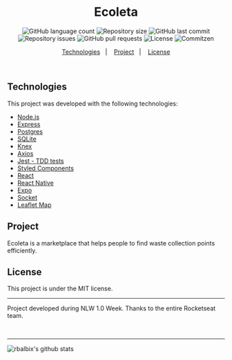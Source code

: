 <h1 align="center">
Ecoleta
</h1>

<p align="center">
  <img alt="GitHub language count" src="https://img.shields.io/github/languages/count/rbalbix/Ecoleta">

  <img alt="Repository size" src="https://img.shields.io/github/repo-size/rbalbix/Ecoleta">

  <img alt="GitHub last commit" src="https://img.shields.io/github/last-commit/rbalbix/Ecoleta">

  <img alt="Repository issues" src="https://img.shields.io/github/issues/rbalbix/Ecoleta">

  <img alt="GitHub pull requests" src="https://img.shields.io/github/issues-pr/rbalbix/Ecoleta">

  <img alt="License" src="https://img.shields.io/badge/license-MIT-brightgreen">

  <img alt="Commitzen" src="https://img.shields.io/badge/commitizen-friendly-brightgreen.svg">

</p>

<p align="center">
  <a href="#technologies">Technologies</a>&nbsp;&nbsp;&nbsp;|&nbsp;&nbsp;&nbsp;
  <a href="#project">Project</a>&nbsp;&nbsp;&nbsp;|&nbsp;&nbsp;&nbsp;
  <a href="#license">License</a>
</p>

<br>

## Technologies

This project was developed with the following technologies:

- [Node.js](https://nodejs.org/en/)
- [Express](https://expressjs.com/)
- [Postgres](https://www.postgresql.org/)
- [SQLite](https://www.sqlite.org/index.html)
- [Knex](http://knexjs.org/)
- [Axios](https://github.com/axios/axios)
- [Jest - TDD tests](https://jestjs.io)
- [Styled Components](https://styled-components.com/)
- [React](https://reactjs.org)
- [React Native](https://facebook.github.io/react-native/)
- [Expo](https://expo.io)
- [Socket](https://socket.io/)
- [Leaflet Map](https://leafletjs.com/)

## Project

Ecoleta is a marketplace that helps people to find waste collection points efficiently.

## License

This project is under the MIT license.

---

<p>
  Project developed during NLW 1.0 Week. Thanks to the entire Rocketseat team.
</p>
</br>

---

![rbalbix's github stats](https://github-readme-stats.vercel.app/api?username=rbalbix)
